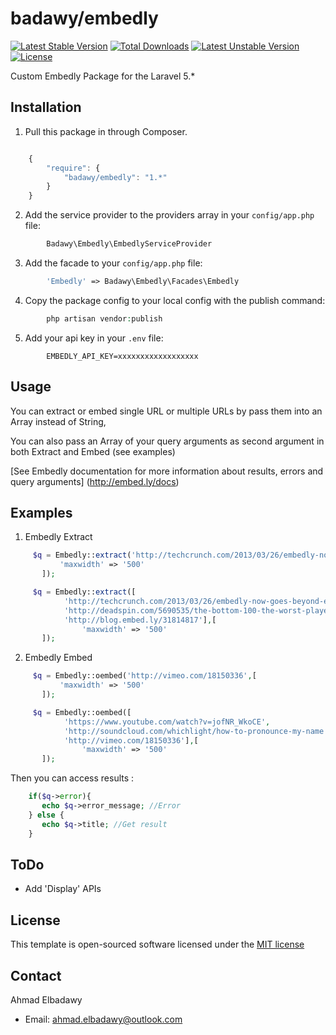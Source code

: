 badawy/embedly
================
[![Latest Stable Version](https://poser.pugx.org/badawy/embedly/v/stable)](https://packagist.org/packages/badawy/embedly) [![Total Downloads](https://poser.pugx.org/badawy/embedly/downloads)](https://packagist.org/packages/badawy/embedly) [![Latest Unstable Version](https://poser.pugx.org/badawy/embedly/v/unstable)](https://packagist.org/packages/badawy/embedly) [![License](https://poser.pugx.org/badawy/embedly/license)](https://packagist.org/packages/badawy/embedly)

Custom Embedly Package for the Laravel 5.*



## Installation

1) Pull this package in through Composer.

```js

    {
        "require": {
            "badawy/embedly": "1.*"
        }
    }

```

2) Add the service provider to the providers array in your `config/app.php` file:

```php
        Badawy\Embedly\EmbedlyServiceProvider
```

3) Add the facade to your `config/app.php` file:

```php
        'Embedly' => Badawy\Embedly\Facades\Embedly
```

4) Copy the package config to your local config with the publish command:

```php
        php artisan vendor:publish
```

5) Add your api key in your `.env` file:

```
        EMBEDLY_API_KEY=xxxxxxxxxxxxxxxxxx
```


## Usage

You can extract or embed single URL or multiple URLs by pass them into an Array instead of String,

You can also pass an Array of your query arguments as second argument in both Extract and Embed (see examples)

[See Embedly documentation for more information about results, errors and query arguments] (http://embed.ly/docs)



## Examples


1) Embedly Extract


```php
     $q = Embedly::extract('http://techcrunch.com/2013/03/26/embedly-now-goes-beyond-embedding-with-new-products-extract-display-for-making-sense-of-links-resizing-images/', [
           'maxwidth' => '500'
       ]);
```

```php
     $q = Embedly::extract([
            'http://techcrunch.com/2013/03/26/embedly-now-goes-beyond-embedding-with-new-products-extract-display-for-making-sense-of-links-resizing-images/',
            'http://deadspin.com/5690535/the-bottom-100-the-worst-players-in-nfl-history-part-1',
            'http://blog.embed.ly/31814817'],[
                'maxwidth' => '500'
       ]);
```


2) Embedly Embed


```php
     $q = Embedly::oembed('http://vimeo.com/18150336',[
           'maxwidth' => '500'
       ]);
```

```php
     $q = Embedly::oembed([
            'https://www.youtube.com/watch?v=jofNR_WkoCE',
            'http://soundcloud.com/whichlight/how-to-pronounce-my-name',
            'http://vimeo.com/18150336'],[
                'maxwidth' => '500'
       ]);
```

Then you can access results :

```php
    if($q->error){
       echo $q->error_message; //Error
    } else {
       echo $q->title; //Get result
    }
```

## ToDo

- Add 'Display' APIs


## License

This template is open-sourced software licensed under the [MIT license](http://opensource.org/licenses/MIT)




## Contact

Ahmad Elbadawy

- Email: ahmad.elbadawy@outlook.com
